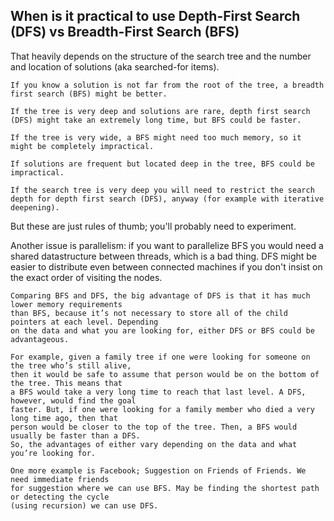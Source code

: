## When is it practical to use Depth-First Search (DFS) vs Breadth-First Search (BFS)



That heavily depends on the structure of the search tree and the number and location of solutions (aka searched-for items).

    If you know a solution is not far from the root of the tree, a breadth first search (BFS) might be better.

    If the tree is very deep and solutions are rare, depth first search (DFS) might take an extremely long time, but BFS could be faster.

    If the tree is very wide, a BFS might need too much memory, so it might be completely impractical.

    If solutions are frequent but located deep in the tree, BFS could be impractical.

    If the search tree is very deep you will need to restrict the search depth for depth first search (DFS), anyway (for example with iterative deepening).

But these are just rules of thumb; you'll probably need to experiment.

Another issue is parallelism: if you want to parallelize BFS you would need a shared datastructure 
between threads, which is a bad thing. DFS might be easier to distribute even between connected machines 
if you don't insist on the exact order of visiting the nodes.


    Comparing BFS and DFS, the big advantage of DFS is that it has much lower memory requirements
    than BFS, because it’s not necessary to store all of the child pointers at each level. Depending
    on the data and what you are looking for, either DFS or BFS could be advantageous.

    For example, given a family tree if one were looking for someone on the tree who’s still alive, 
    then it would be safe to assume that person would be on the bottom of the tree. This means that
    a BFS would take a very long time to reach that last level. A DFS, however, would find the goal
    faster. But, if one were looking for a family member who died a very long time ago, then that 
    person would be closer to the top of the tree. Then, a BFS would usually be faster than a DFS.
    So, the advantages of either vary depending on the data and what you’re looking for.

    One more example is Facebook; Suggestion on Friends of Friends. We need immediate friends 
    for suggestion where we can use BFS. May be finding the shortest path or detecting the cycle
    (using recursion) we can use DFS. 
